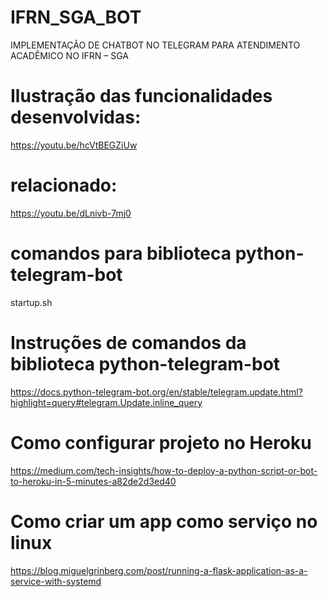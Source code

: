 # IFRN_SGA_BOT
IMPLEMENTAÇÃO DE CHATBOT NO TELEGRAM PARA  ATENDIMENTO ACADÊMICO NO IFRN – SGA


# Ilustração das funcionalidades desenvolvidas:
https://youtu.be/hcVtBEGZiUw
# relacionado: 
https://youtu.be/dLnivb-7mj0

# comandos para biblioteca python-telegram-bot
startup.sh
# Instruções de comandos da biblioteca python-telegram-bot
https://docs.python-telegram-bot.org/en/stable/telegram.update.html?highlight=query#telegram.Update.inline_query

# Como configurar projeto no Heroku
https://medium.com/tech-insights/how-to-deploy-a-python-script-or-bot-to-heroku-in-5-minutes-a82de2d3ed40

# Como criar um app como serviço no linux
https://blog.miguelgrinberg.com/post/running-a-flask-application-as-a-service-with-systemd
